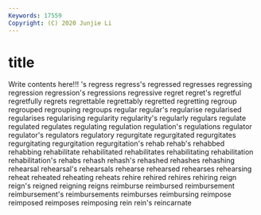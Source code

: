 ```yaml
---
Keywords: 17559
Copyright: (C) 2020 Junjie Li
---
```


# title

Write contents here!!!
's 
regress 
regress's 
regressed
regresses 
regressing 
regression 
regression's 
regressions 
regressive 
regret 
regret's 
regretful 
regretfully
regrets 
regrettable 
regrettably 
regretted 
regretting 
regroup 
regrouped 
regrouping 
regroups 
regular
regular's 
regularise 
regularised 
regularises 
regularising 
regularity 
regularity's 
regularly 
regulars 
regulate
regulated 
regulates 
regulating 
regulation 
regulation's 
regulations 
regulator 
regulator's 
regulators 
regulatory
regurgitate 
regurgitated 
regurgitates 
regurgitating 
regurgitation 
regurgitation's 
rehab 
rehab's 
rehabbed 
rehabbing
rehabilitate 
rehabilitated 
rehabilitates 
rehabilitating 
rehabilitation 
rehabilitation's 
rehabs 
rehash 
rehash's 
rehashed
rehashes 
rehashing 
rehearsal 
rehearsal's 
rehearsals 
rehearse 
rehearsed 
rehearses 
rehearsing 
reheat
reheated 
reheating 
reheats 
rehire 
rehired 
rehires 
rehiring 
reign 
reign's 
reigned
reigning 
reigns 
reimburse 
reimbursed 
reimbursement 
reimbursement's 
reimbursements 
reimburses 
reimbursing 
reimpose
reimposed 
reimposes 
reimposing 
rein 
rein's 
reincarnate 
